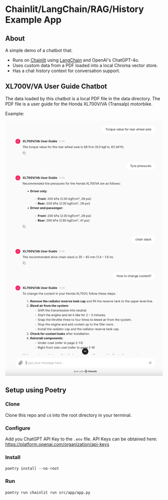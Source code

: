 # Chainlit/LangChain/RAG/History Example App

## About
A simple demo of a chatbot that:
 - Runs on [Chainlit](https://docs.chainlit.io/get-started/overview) using [LangChain](https://github.com/langchain-ai/langchain) and OpenAI's ChatGPT-4o.
 - Uses custom data from a PDF loaded into a local Chroma vector store.
 - Has a chat history context for conversation support.


## XL700V/VA User Guide Chatbot
The data loaded by this chatbot is a local PDF file in the data directory. The PDF file is a user guide for the Honda XL700V/VA (Transalp) motorbike.

Example:

![UI](ui-demo.png)

## Setup using Poetry

### Clone
Clone this repo and `cd` into the root directory in your terminal.

### Configure
Add you ChatGPT API Key to the `.env` file. API Keys can be obtained here: https://platform.openai.com/organization/api-keys

### Install
`poetry install --no-root`

### Run
`poetry run chainlit run src/app/app.py`


 